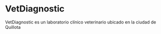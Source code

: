 # VetDiagnostic

VetDiagnostic es un laboratorio clínico veterinario ubicado en la ciudad de Quillota
